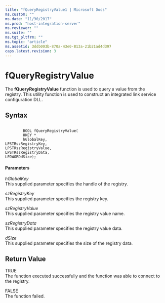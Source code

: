 ```yaml
---
title: "fQueryRegistryValue1 | Microsoft Docs"
ms.custom: ""
ms.date: "11/30/2017"
ms.prod: "host-integration-server"
ms.reviewer: ""
ms.suite: ""
ms.tgt_pltfrm: ""
ms.topic: "article"
ms.assetid: 3ddb003b-870a-43e0-813a-21b21ad4d397
caps.latest.revision: 3
---
```

# fQueryRegistryValue
The **fQueryRegistryValue** function is used to query a value from the registry. This utility function is used to construct an integrated link service configuration DLL.  
  
## Syntax  
  
```  
  
        BOOL fQueryRegistryValue(  
        HKEY *   
        hGlobalKey,  
LPSTRszRegistryKey,  
LPSTRszRegistryValue,  
LPSTRszRegistryData,  
LPDWORDdSize);  
```  
  
#### Parameters  
 *hGlobalKey*  
 This supplied parameter specifies the handle of the registry.  
  
 *szRegistryKey*  
 This supplied parameter specifies the registry key.  
  
 *szRegistryValue*  
 This supplied parameter specifies the registry value name.  
  
 *szRegistryData*  
 This supplied parameter specifies the registry value data.  
  
 *dSize*  
 This supplied parameter specifies the size of the registry data.  
  
## Return Value  
 TRUE  
 The function executed successfully and the function was able to connect to the registry.  
  
 FALSE  
 The function failed.